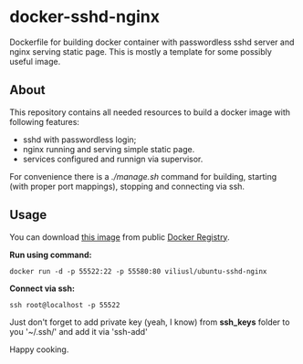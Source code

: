 docker-sshd-nginx
=================

Dockerfile for building docker container with passwordless sshd server and nginx serving static page. This is mostly a template for some possibly useful image.

## About

This repository contains all needed resources to build a docker image with following features:
* sshd with passwordless login;
* nginx running and serving simple static page.
* services configured and runnign via supervisor.

For convenience there is a *./manage.sh* command for building, starting (with proper port mappings), stopping and connecting via ssh.

## Usage

You can download [this image](https://index.docker.io/u/viliusl/ubuntu-sshd-nginx/) from public [Docker Registry](https://index.docker.io/).

**Run using command:**
```
docker run -d -p 55522:22 -p 55580:80 viliusl/ubuntu-sshd-nginx
```

**Connect via ssh:**
```
ssh root@localhost -p 55522
```

Just don't forget to add private key (yeah, I know) from **ssh_keys** folder to you '~/.ssh/' and add it via 'ssh-add'

Happy cooking.
